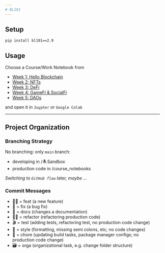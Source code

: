```yaml
---  
# BL101
---  
```


## Setup
`pip install bl101==2.9`

## Usage
Choose a Course/Work Notebook from   
- [Week 1: Hello Blockchain](course_notebooks/Week_1_Hello_Blockchain)
- [Week 2: NFTs](course_notebooks/Week_2_Non-fungible_Tokens(NFTs))  
- [Week 3: DeFi](course_notebooks/Week_3_DecentralisedFinance(DeFi))
- [Week 4: GameFi & SocialFi](course_notebooks/Week_4_GameFi&SocialFi)
- [Week 5: DAOs](course_notebooks/Week_5_Decentralised_autonomous_organizations(DAOs))

and open it in `Juypter` or `Google Colab`

---  
## Project Organization  
### Branching Strategy  
No branching: only `main` branch:
- developing  in /🏝Sandbox
- production code in /course_notebooks

*Switching to `GitHub flow` later, maybe ...*

### Commit Messages  
- 👨‍💻 = feat (a new feature)  
- 🦟 = fix (a bug fix)
- 📜 = docs (changes a documentation)  
- 👷‍♀️ = refactor (refactoring production code)  
- 🎬 = test (adding tests, refactoring test, no production code change)  
- 💄 = style (formatting, missing semi colons, etc; no code changes)  
- 🔧 = chore (updating build tasks, package manager configs; no production code change)  
- 🗃 = orga (organizational task, e.g. change folder structure)
